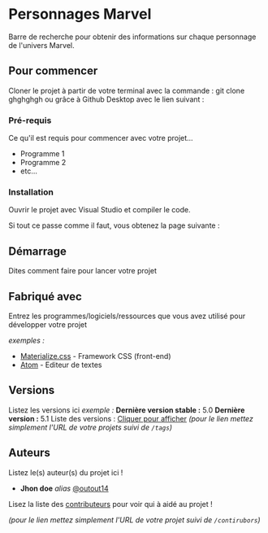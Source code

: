 # Personnages Marvel

Barre de recherche pour obtenir des informations sur chaque personnage de l'univers Marvel.

## Pour commencer

Cloner le projet à partir de votre terminal avec la commande : git clone ghghghgh
ou grâce à Github Desktop avec le lien suivant : 

### Pré-requis

Ce qu'il est requis pour commencer avec votre projet...

- Programme 1
- Programme 2
- etc...

### Installation

Ouvrir le projet avec Visual Studio et compiler le code.

Si tout ce passe comme il faut, vous obtenez la page suivante :


## Démarrage

Dites comment faire pour lancer votre projet

## Fabriqué avec

Entrez les programmes/logiciels/ressources que vous avez utilisé pour développer votre projet

_exemples :_
* [Materialize.css](http://materializecss.com) - Framework CSS (front-end)
* [Atom](https://atom.io/) - Editeur de textes

## Versions
Listez les versions ici 
_exemple :_
**Dernière version stable :** 5.0
**Dernière version :** 5.1
Liste des versions : [Cliquer pour afficher](https://github.com/your/project-name/tags)
_(pour le lien mettez simplement l'URL de votre projets suivi de ``/tags``)_

## Auteurs
Listez le(s) auteur(s) du projet ici !
* **Jhon doe** _alias_ [@outout14](https://github.com/outout14)

Lisez la liste des [contributeurs](https://github.com/your/project/contributors) pour voir qui à aidé au projet !

_(pour le lien mettez simplement l'URL de votre projet suivi de ``/contirubors``)_
